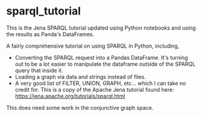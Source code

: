 # sparql_tutorial

This is the Jena SPARQL tutorial updated using Python notebooks and using the results as Panda's DataFrames.

A fairly comprehensive tutorial on using SPARQL in Python, including,

- Converting the SPARQL request into a Pandas DataFrame. It's turning out to be a lot easier to manipulate the dataframe outside of the SPARQL query that inside it.
- Loading a graph via data and strings instead of files.
- A very good list of FILTER, UNION, GRAPH, etc... which I can take no credit for. This is a copy of the Apache Jena tutorial found here: https://jena.apache.org/tutorials/sparql.html

This does need some work in the conjunctive graph space.

